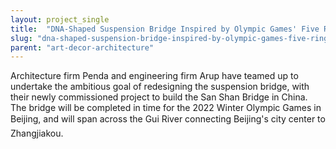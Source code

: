 ```yaml
---
layout: project_single
title:  "DNA-Shaped Suspension Bridge Inspired by Olympic Games' Five Rings"
slug: "dna-shaped-suspension-bridge-inspired-by-olympic-games-five-rings"
parent: "art-decor-architecture"
---
```

Architecture firm Penda and engineering firm Arup have teamed up to undertake the ambitious goal of redesigning the suspension bridge, with their newly commissioned project to build the San Shan Bridge in China. The bridge will be completed in time for the 2022 Winter Olympic Games in Beijing, and will span across the Gui River connecting Beijing's city center to Zhangjiakou.